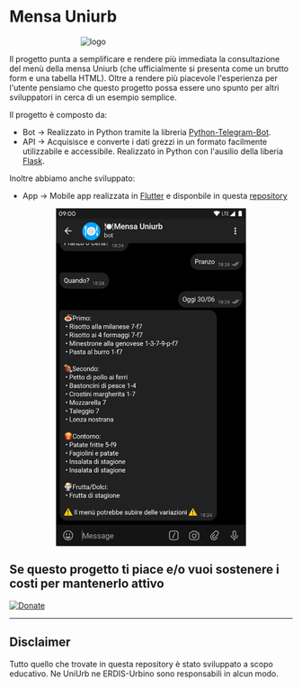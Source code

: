 # Mensa Uniurb #

<img src="img/logo.png" alt="logo" width="250" style="display: block;margin-left: auto; margin-right: auto;"/>

Il progetto punta a semplificare e rendere più immediata la consultazione del menù della mensa Uniurb (che ufficialmente si presenta come un brutto form e una tabella HTML).
Oltre a rendere più piacevole l'esperienza per l'utente pensiamo che questo progetto possa essere uno
spunto per altri sviluppatori in cerca di un esempio semplice.

Il progetto è composto da:

* Bot &rarr; Realizzato in Python tramite la libreria [Python-Telegram-Bot](https://github.com/python-telegram-bot/python-telegram-bot).
* API &rarr; Acquisisce e converte i dati grezzi in un formato facilmente utilizzabile e accessibile. Realizzato in Python con l'ausilio della liberia [Flask](http://flask.pocoo.org).

Inoltre abbiamo anche sviluppato:

* App &rarr; Mobile app realizzata in [Flutter](https://flutter.dev) e disponbile in questa [repository](https://github.com/FastRadeox/MensaUniurbApp)

<img src="img/screenshots.png" alt="logo" height="600" style="display: block;margin-left: auto; margin-right: auto;"/>

## Se questo progetto ti piace e/o vuoi sostenere i costi per mantenerlo attivo ##

[![Donate](https://img.shields.io/badge/Dona-Paypal-blue.svg)](https://paypal.me/radeox)

------------------------------------------------------------------------------------

## Disclaimer ##

Tutto quello che trovate in questa repository è stato sviluppato a scopo educativo.
Ne UniUrb ne ERDIS-Urbino sono responsabili in alcun modo.
